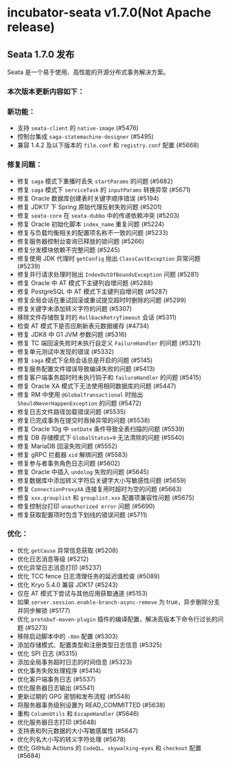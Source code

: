 # incubator-seata v1.7.0(Not Apache release)

## Seata 1.7.0 发布

Seata 是一个易于使用、高性能的开源分布式事务解决方案。

### 本次版本更新内容如下：

### 新功能：
- 支持 `seata-client` 的 `native-image` (#5476)
- 控制台集成 `saga-statemachine-designer` (#5495)
- 兼容 1.4.2 及以下版本的 `file.conf` 和 `registry.conf` 配置 (#5668)

### 修复问题：
- 修复 `saga` 模式下重播时丢失 `startParams` 的问题 (#5682)
- 修复 `saga` 模式下 `serviceTask` 的 `inputParams` 转换异常 (#5671)
- 修复 Oracle 数据库创建表时关键字顺序错误 (#5194)
- 修复 JDK17 下 Spring 原始代理反射失败问题 (#5201)
- 修复 `seata-core` 在 `seata-dubbo` 中的传递依赖冲突 (#5203)
- 修复 Oracle 初始化脚本 `index_name` 重复问题 (#5224)
- 修复与负载均衡相关的配置项名称不一致的问题 (#5233)
- 修复服务器控制台查询已释放的锁问题 (#5266)
- 修复分发模块依赖不完整问题 (#5245)
- 修复使用 JDK 代理时 `getConfig` 抛出 `ClassCastException` 异常问题 (#5239)
- 修复并行请求处理时抛出 `IndexOutOfBoundsException` 问题 (#5281)
- 修复 Oracle 中 AT 模式下主键列自增问题 (#5288)
- 修复 PostgreSQL 中 AT 模式下主键列自增问题 (#5287)
- 修复全局会话在重试回滚或重试提交超时时删除的问题 (#5299)
- 修复关键字未添加转义字符的问题 (#5307)
- 移除文件存储恢复时的 `RollbackRetryTimeout` 会话 (#5311)
- 检查 AT 模式下是否应刷新表元数据缓存 (#4734)
- 修复 JDK8 中 G1 JVM 参数问题 (#5316)
- 修复 TC 端回滚失败时未执行自定义 `FailureHandler` 的问题 (#5321)
- 修复单元测试中发现的错误 (#5332)
- 修复 `saga` 模式下全局会话总是开启的问题 (#5145)
- 修复服务配置文件错误导致编译失败的问题 (#5413)
- 修复客户端事务超时时未执行钩子和 `failureHandler` 的问题 (#5415)
- 修复 Oracle XA 模式下无法使用相同数据库的问题 (#5447)
- 修复 RM 中使用 `@GlobalTransactional` 时抛出 `ShouldNeverHappenException` 的问题 (#5472)
- 修复日志文件路径加载错误问题 (#5535)
- 修复已完成事务在提交时吞掉异常的问题 (#5538)
- 修复 Oracle 10g 中 `setDate` 条件导致全表扫描的问题 (#5539)
- 修复 DB 存储模式下 `GlobalStatus=9` 无法清除的问题 (#5540)
- 修复 MariaDB 回滚失败问题 (#5552)
- 修复 gRPC 拦截器 `xid` 解绑问题 (#5583)
- 修复参与者事务角色日志问题 (#5602)
- 修复 Oracle 中插入 `undolog` 失败的问题 (#5645)
- 修复数据库中添加转义字符后关键字大小写敏感性问题 (#5659)
- 修复 `ConnectionProxyXA` 连接复用时超时为空的问题 (#5663)
- 修复 `xxx.grouplist` 和 `grouplist.xxx` 配置项兼容性问题 (#5675)
- 修复控制台打印 `unauthorized error` 问题 (#5690)
- 修复获取配置项时包含下划线的错误问题 (#5711)

### 优化：
- 优化 `getCause` 异常信息获取 (#5208)
- 优化日志消息等级 (#5212)
- 优化异常日志消息打印 (#5237)
- 优化 TCC fence 日志清理任务的延迟值检查 (#5089)
- 优化 Kryo 5.4.0 兼容 JDK17 (#5243)
- 仅在 AT 模式下尝试与其他应用获取通道 (#5153)
- 如果 `server.session.enable-branch-async-remove` 为 true，异步删除分支并同步解锁 (#5177)
- 优化 `protobuf-maven-plugin` 插件的编译配置，解决高版本下命令行过长的问题 (#5273)
- 移除启动脚本中的 `-Xmn` 配置 (#5303)
- 添加存储模式、配置类型和注册类型日志信息 (#5325)
- 优化 SPI 日志 (#5315)
- 添加全局事务超时日志的时间信息 (#5323)
- 优化事务失败处理程序 (#5414)
- 优化客户端事务日志 (#5537)
- 优化服务器日志输出 (#5541)
- 更新过期的 GPG 密钥和发布流程 (#5548)
- 将服务器事务级别设置为 READ_COMMITTED (#5638)
- 重构 `ColumnUtils` 和 `EscapeHandler` (#5646)
- 优化服务器日志打印 (#5648)
- 支持表和列元数据的大小写敏感属性 (#5647)
- 优化列名大小写的转义字符处理 (#5678)
- 优化 GitHub Actions 的 `CodeQL`、`skywalking-eyes` 和 `checkout` 配置 (#5684)
```